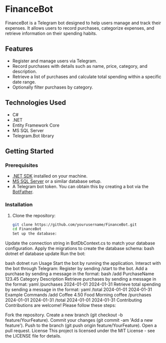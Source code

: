 # FinanceBot
FinanceBot is a Telegram bot designed to help users manage and track their expenses. It allows users to record purchases, categorize expenses, and retrieve information on their spending habits.

## Features

- Register and manage users via Telegram.
- Record purchases with details such as name, price, category, and description.
- Retrieve a list of purchases and calculate total spending within a specific date range.
- Optionally filter purchases by category.

## Technologies Used

- C#
- .NET
- Entity Framework Core
- MS SQL Server
- Telegram.Bot library

## Getting Started

### Prerequisites

- [.NET SDK](https://dotnet.microsoft.com/download) installed on your machine.
- [MS SQL Server](https://www.microsoft.com/en-us/sql-server/sql-server-downloads) or a similar database setup.
- A Telegram bot token. You can obtain this by creating a bot via the [BotFather](https://core.telegram.org/bots#6-botfather).

### Installation

1. Clone the repository:
   ```bash
   git clone https://github.com/yourusername/FinanceBot.git
   cd FinanceBot
   Set up the database:

Update the connection string in BotDbContext.cs to match your database configuration.
Apply the migrations to create the database schema:
bash
dotnet ef database update
Run the bot:

bash
dotnet run
Usage
Start the bot by running the application.
Interact with the bot through Telegram:
Register by sending /start to the bot.
Add a purchase by sending a message in the format:
bash
/add PurchaseName 123.45 Category Description
Retrieve purchases by sending a message in the format:
yaml
/purchases 2024-01-01 2024-01-31
Retrieve total spending by sending a message in the format:
yaml
/total 2024-01-01 2024-01-31
Example Commands
/add Coffee 4.50 Food Morning coffee
/purchases 2024-01-01 2024-01-31
/total 2024-01-01 2024-01-31
Contributing
Contributions are welcome! Please follow these steps:

Fork the repository.
Create a new branch (git checkout -b feature/YourFeature).
Commit your changes (git commit -am 'Add a new feature').
Push to the branch (git push origin feature/YourFeature).
Open a pull request.
License
This project is licensed under the MIT License - see the LICENSE file for details.
